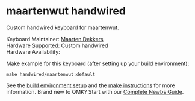 # maartenwut handwired

Custom handwired keyboard for maartenwut.

Keyboard Maintainer: [Maarten Dekkers](https://github.com/maartenwut)  
Hardware Supported: Custom handwired  
Hardware Availability: 

Make example for this keyboard (after setting up your build environment):

    make handwired/maartenwut:default

See the [build environment setup](https://docs.qmk.fm/#/getting_started_build_tools) and the [make instructions](https://docs.qmk.fm/#/getting_started_make_guide) for more information. Brand new to QMK? Start with our [Complete Newbs Guide](https://docs.qmk.fm/#/newbs).
